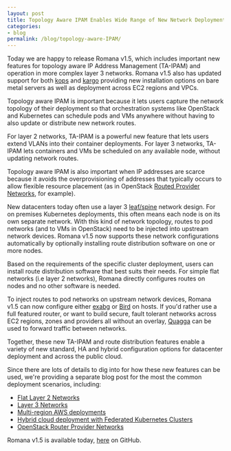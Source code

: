 ```yaml
---
layout: post
title: Topology Aware IPAM Enables Wide Range of New Network Deployments 
categories:
- blog
permalink: /blog/topology-aware-IPAM/
---
```


Today we are happy to release Romana v1.5, which includes important new features for topology aware IP Address Management (TA-IPAM) and operation in more complex layer 3 networks. Romana v1.5 also has updated support for both [kops](https://github.com/kubernetes/kops) and [kargo]( https://github.com/kubernetes-incubator/kargo) providing new installation options on bare metal servers as well as deployment across EC2 regions and VPCs.

Topology aware IPAM is important because it lets users capture the network topology of their deployment so that orchestration systems like OpenStack and Kubernetes can schedule pods and VMs anywhere without having to also update or distribute new network routes. 

For layer 2 networks, TA-IPAM is a powerful new feature that lets users extend VLANs into their container deployments. For layer 3 networks, TA- IPAM lets containers and VMs be scheduled on any available node, without updating network routes.

Topology aware IPAM is also important when IP addresses are scarce because it avoids the overprovisioning of addresses that typically occurs to allow flexible resource placement (as in OpenStack [Routed Provider Networks](https://docs.openstack.org/ocata/networking-guide/config-routed-networks.html), for example). 

New datacenters today often use a layer 3 [leaf/spine](http://searchdatacenter.techtarget.com/feature/Data-center-network-design-moves-from-tree-to-leaf) network design. For on premises Kubernetes deployments, this often means each node is on its own separate network. With this kind of network topology, routes to pod networks (and to VMs in OpenStack) need to be injected into upstream network devices. Romana v1.5 now supports these network configurations automatically by optionally installing route distribution software on one or more nodes. 

Based on the requirements of the specific cluster deployment, users can install route distribution software that best suits their needs. For simple flat networks (i.e layer 2 networks), Romana directly configures routes on nodes and no other software is needed.

To inject routes to pod networks on upstream network devices, Romana v1.5 can now configure either [exabg](https://github.com/Exa-Networks/exabgp/wiki) or [Bird]( http://bird.network.cz/) on hosts. If you'd rather use a full featured router, or want to build secure, fault tolerant networks across EC2 regions, zones and providers all without an overlay, [Quagga](http://www.nongnu.org/quagga/) can be used to forward traffic between networks.

Together, these new TA-IPAM and route distribution features enable a variety of new standard, HA and hybrid configuration options for datacenter deployment and across the public cloud.

Since there are lots of details to dig into for how these new features can be used, we're providing a separate blog post for the most the common deployment scenarios, including:

* [Flat Layer 2 Networks](/blog/layer-2-networks/)
* [Layer 3 Networks](/blog/layer-3-networks/)
* [Multi-region AWS deployments](/blog/multi-region-networks/)
* [Hybrid cloud deployment with Federated Kubernetes Clusters](/blog/federated-cloud)
* [OpenStack Router Provider Networks](/blog/routed-provider-networks/)

Romana v1.5 is available today, [here](https://github.com/romana/romana) on GitHub. 

